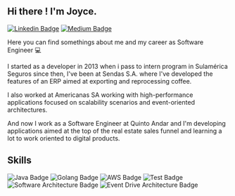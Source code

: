 Hi there ! I'm Joyce.
-----
[![Linkedin Badge](https://img.shields.io/badge/-LinkedIn-blue?plastic&logo=appveyor&logo=Linkedin&logoColor=white&link=https://www.linkedin.com/in/joyceaquino/)](https://www.linkedin.com/in/joyceaquino/)
[![Medium Badge](https://img.shields.io/badge/-Medium-black?plastic&logo=appveyor&logo=Medium&logoColor=white&link=https://joycesaquino.medium.com/)](https://joycesaquino.medium.com/)

Here you can find somethings about me and my career as Software Engineer 💻

I started as a developer in 2013 when i pass  to intern program in Sulamérica Seguros since then, I've been at Sendas S.A. where I've developed the features of an ERP aimed at exporting and reprocessing coffee.

I also worked at Americanas SA working with high-performance applications focused on scalability scenarios and event-oriented architectures.

And now I work as a Software Engineer at Quinto Andar and I'm developing applications aimed at the top of the real estate sales funnel and learning a lot to work oriented to digital products.

Skills
-----
![Java Badge](https://img.shields.io/badge/-Java-red?plastic&logo=appveyor&logo=Java&logoColor=white)
![Golang Badge](https://img.shields.io/badge/-Golang-blue?plastic&logo=appveyor&logo=Golang&logoColor=white)
![AWS Badge](https://img.shields.io/badge/-AWS-orange?plastic&logo=appveyor&logo=AWS&logoColor=white)
![Test Badge](https://img.shields.io/badge/-Test-success?plastic&logo=appveyor&logo=Test&logoColor=white)
![Software Architecture Badge](https://img.shields.io/badge/-Software_Architecture-violet?plastic&logo=appveyor&logo=Architecture&logoColor=white)
![Event Drive Architecture Badge](https://img.shields.io/badge/-Event_Drive_Architecture-ff69b4?plastic&logo=appveyor&logo=Architecture&logoColor=white)


<!--


**joycesaquino/joycesaquino** is a ✨ _special_ ✨ repository because its `README.md` (this file) appears on your GitHub profile.

[![Top Langs](https://github-readme-stats.vercel.app/api/top-langs/?username=joycesaquino&layout=compact&title_color=fff&text_color=f8f8f2&hide=java&bg_color=171c24)](https://github.com/joycesaquino)

[![peguimasid github stats](https://github-readme-stats.vercel.app/api?username=joycesaquino&show_icons=true&title_color=fff&icon_color=37aaff&text_color=f8f8f2&bg_color=171c24&count_private=true)](https://github.com/joycesaquino)

Here are some ideas to get you started:

- 🔭 I’m currently working on ...
- 🌱 I’m currently learning ...
- 👯 I’m looking to collaborate on ...
- 🤔 I’m looking for help with ...
- 💬 Ask me about ...
- 📫 How to reach me: ...
- 😄 Pronouns: ...
- ⚡ Fun fact: ...
-->
